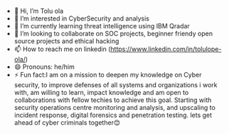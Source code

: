 - 👋 Hi, I’m Tolu ola
- 👀 I’m interested in CyberSecurity and analysis
- 🌱 I’m currently learning threat intelligence using IBM Qradar
- 💞️ I’m looking to collaborate on SOC projects, beginner friendy open source projects and ethical hacking
- 📫 How to reach me on linkedin (https://www.linkedin.com/in/tolulope-ola/)
- 😄 Pronouns: he/him
- ⚡ Fun fact:I am on a mission to deepen my knowledge on Cyber security, to improve defenses of all systems and organizations i work with, am willing to learn, impact knowledge and am open to collaborations with fellow techies to achieve this goal. Starting with security operations centre monitoring and analysis, and upscaling to incident response, digital forensics and penetration testing. lets get ahead of cyber criminals together😊 
<!---
Toluola347/Toluola347 is a ✨ special ✨ repository because its `README.md` (this file) appears on your GitHub profile.
You can click the Preview link to take a look at your changes.
--->
